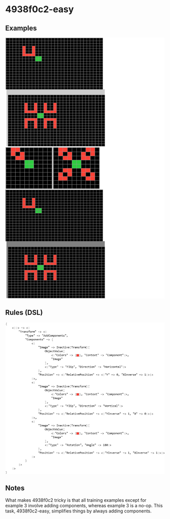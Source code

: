 # 4938f0c2-easy

## Examples

![ARC examples for 4938f0c2-easy](examples.png?raw=true)

## Rules (DSL)

![DSL rules for 4938f0c2-easy](rules.png?raw=true)

## Notes
What makes 4938f0c2 tricky is that all training examples except for example 3 involve adding components, whereas example 3 is a no-op.  This task, 4938f0c2-easy, simplifies things by always adding components.
